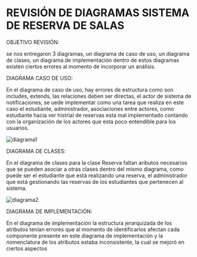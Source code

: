 # REVISIÓN DE DIAGRAMAS SISTEMA DE RESERVA DE SALAS

OBJETIVO REVISIÓN:

se nos entregaron 3 diagramas, un diagrama de caso de uso, un diagrama de clases, un diagrama de implementación dentro de estos diagramas existen ciertos errores al momento de incorporar un análisis.

DIAGRAMA CASO DE USO:

En el diagrama de caso de uso, hay errores de estructura como son includes, extends, las relaciones deben ser directas, el actor de sistema de notificaciones, se uede implementar como una tarea que realiza en este caso el estudiante, administrador, asociaciones entre actores, como estudiante hacia ver histrial de reservas esta mal implementado contando con la organización de los actores que esta poco entendible para los usuarios.

![diagrama1](https://github.com/user-attachments/assets/dfdb0ecf-6993-4d95-a395-0c56ecad6245)


DIAGRAMA DE CLASES:

En el diagrama de clases para la clase Reserva faltan aributos necesarios que se pueden asociar a otras clases dentro del mismo diagrama, como puede ser el estudiante que está realizando una reserva, el administrador que está gestionando las reservas de los estudiantes que pertenecen al sistema.

![diagrama2](https://github.com/user-attachments/assets/e1a51254-16c1-440a-bc6b-98b1e3f46ee1)

DIAGRAMA DE IMPLEMENTACIÓN:

En el diagrama de implementación la estructura jerarquizada de los atributos tenían errores que al momento de identificarlos afectan cada componente presente en este diagrama de implementación y la nomenclatura de los atributos estaba inconsistente, la cual se mejoró en ciertos aspectos



